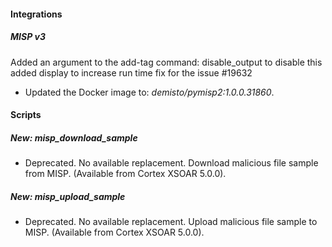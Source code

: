 
#### Integrations
##### MISP v3
Added an argument to the add-tag command: disable_output to disable this added display to increase run time
fix for the issue #19632
- Updated the Docker image to: *demisto/pymisp2:1.0.0.31860*.

#### Scripts
##### New: misp_download_sample
- Deprecated. No available replacement. Download malicious file sample from MISP. (Available from Cortex XSOAR 5.0.0).
##### New: misp_upload_sample
- Deprecated. No available replacement. Upload malicious file sample to MISP. (Available from Cortex XSOAR 5.0.0).
